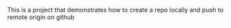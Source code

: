 This is a project that demonstrates how to create a repo locally and push to remote origin on github
